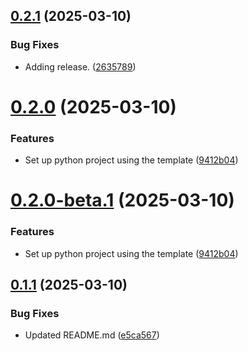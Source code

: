 ## [0.2.1](https://github.com/chris-sutton/new-ids-canoe-compensation/compare/v0.2.0...v0.2.1) (2025-03-10)


### Bug Fixes

* Adding release. ([2635789](https://github.com/chris-sutton/new-ids-canoe-compensation/commit/2635789536f0dfc7c44002abb6e80617d1afb7f4))

# [0.2.0](https://github.com/chris-sutton/new-ids-canoe-compensation/compare/v0.1.1...v0.2.0) (2025-03-10)


### Features

* Set up python project using the template ([9412b04](https://github.com/chris-sutton/new-ids-canoe-compensation/commit/9412b04c9e6b9ab43568f9cec02fbded28649d99))

# [0.2.0-beta.1](https://github.com/chris-sutton/new-ids-canoe-compensation/compare/v0.1.1...v0.2.0-beta.1) (2025-03-10)


### Features

* Set up python project using the template ([9412b04](https://github.com/chris-sutton/new-ids-canoe-compensation/commit/9412b04c9e6b9ab43568f9cec02fbded28649d99))

## [0.1.1](https://github.com/chris-sutton/new-ids-canoe-compensation/compare/v0.1.0...v0.1.1) (2025-03-10)


### Bug Fixes

* Updated README.md ([e5ca567](https://github.com/chris-sutton/new-ids-canoe-compensation/commit/e5ca5673feebddb2c8608098240e6c4d66ec41a9))
